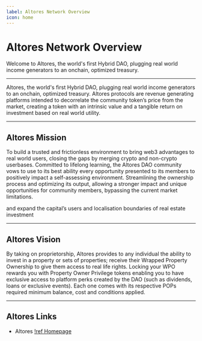 ```yaml
---
label: Altores Network Overview
icon: home
---
```


# Altores Network Overview

Welcome to Altores, the world's first Hybrid DAO, plugging real world income generators to an onchain, optimized treasury.

---

Altores, the world's first Hybrid DAO, plugging real world income generators to an onchain, optimized treasury. Altores protocols are revenue generating platforms intended to decorrelate the community token’s price from the market, creating a token with an intrinsic value and a tangible return on investment based on real world utility.  

---

## Altores Mission

To build a trusted and frictionless environment to bring web3 advantages to real world users, closing the gaps by merging crypto and non-crypto userbases.
Committed to  lifelong learning, the Altores DAO community vows to use to its best ability every opportunity presented to its members to positively impact a self-assessing environment. 
Streamlining the ownership process and optimizing its output, allowing a stronger impact and unique opportunities for community members, bypassing the current market limitations.

and expand the capital’s users and localisation boundaries of real estate investment 

---

## Altores Vision

By taking on proprietorship, Altores provides to any individual the ability to invest in a property or sets of properties; receive their Wrapped Property Ownership to give them access to real life rights. Locking your WPO rewards you with Property Owner Privilege tokens enabling you to have exclusive access to platform perks created by the DAO (such as dividends, loans or exclusive events). Each one comes with its respective POPs required minimum balance, cost and conditions applied. 

---

## Altores Links

- Altores [!ref Homepage](https://altores.properties)
